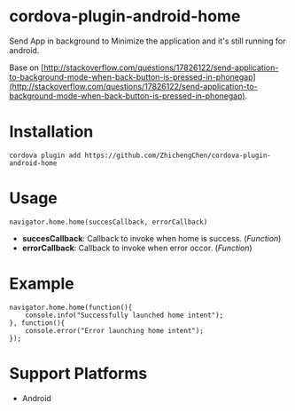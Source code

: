 # cordova-plugin-android-home
Send App in background to Minimize the application and it's still running for android.

Base on [http://stackoverflow.com/questions/17826122/send-application-to-background-mode-when-back-button-is-pressed-in-phonegap](http://stackoverflow.com/questions/17826122/send-application-to-background-mode-when-back-button-is-pressed-in-phonegap).
# Installation
    cordova plugin add https://github.com/ZhichengChen/cordova-plugin-android-home
    
# Usage
 
    navigator.home.home(succesCallback, errorCallback)
    
* **succesCallback**: Callback to invoke when home is success. (*Function*)
* **errorCallback**: Callback to invoke when error occor. (*Function*)



# Example

    navigator.home.home(function(){
        console.info("Successfully launched home intent");
    }, function(){
        console.error("Error launching home intent");
    });
 
# Support Platforms
* Android